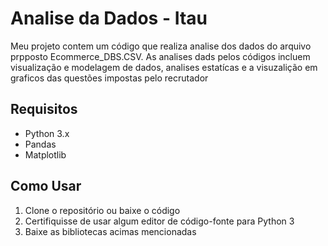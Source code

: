 # Analise da Dados - Itau

Meu projeto contem um código que realiza analise dos dados do arquivo prpposto Ecommerce_DBS.CSV. As analises dads pelos códigos incluem visualização e modelagem de dados, analises estatícas e a visuzalição em graficos das questões impostas pelo recrutador

## Requisitos

- Python 3.x
- Pandas
- Matplotlib

## Como Usar

1. Clone o repositório ou baixe o código
2. Certifiquisse de usar algum editor de código-fonte para Python 3
3. Baixe as bibliotecas acimas mencionadas
